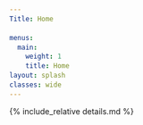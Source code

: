 ```yaml
---
Title: Home

menus:
  main:
    weight: 1
    title: Home
layout: splash
classes: wide
---
```



<div id="map" class="leafmap"></div>

<script type="text/javascript" src="assets/GeoJSON/WesternInterconnection.js"></script>
<script type="text/javascript" src="assets/GeoJSON/TexasInterconnection.js"></script>
<script type="text/javascript" src="assets/GeoJSON/NordicGrid.js"></script>
<script type="text/javascript" src="assets/GeoJSON/Russian.js"></script>
<script type="text/javascript" src="assets/GeoJSON/Baltic.js"></script>
<script type="text/javascript" src="assets/GeoJSON/NationalGrid.js"></script>
<script type="text/javascript" src="assets/GeoJSON/ContinentalEurope.js"></script>
<script type="text/javascript" src="assets/GeoJSON/Irish.js"></script>
<script type="text/javascript" src="assets/GeoJSON/Iceland.js"></script>
<script type="text/javascript" src="assets/GeoJSON/Faroe.js"></script>
<script type="text/javascript" src="assets/GeoJSON/Mallorca.js"></script>
<script type="text/javascript" src="assets/GeoJSON/GranCanaria.js"></script>


<script>

var viirs = 'VIIRS_SNPP_CorrectedReflectance_TrueColor';

var basemap = L.tileLayer('https://{s}.tile.openstreetmap.org/{z}/{x}/{y}.png', {
    'attribution': '&copy; <a href="https://osmlab.github.io/attribution-mark/copyright/?name={{ site.title }}">OpenStreetMap</a> contributors, <a href="https://creativecommons.org/licenses/by-sa/2.0/">CC-BY-SA</a>, Made with <a href="https://www.naturalearthdata.com/">Natural Earth</a>',
    'minZoom': 2,
    'maxZoom': 19
  });



var greenIcon = L.icon({
    iconUrl: 'assets/js/images/marker-icon-green.png',
    shadowUrl: 'assets/js/images/marker-shadow.png',
		iconSize:    [25, 41],
		iconAnchor:  [12, 41],
		popupAnchor: [1, -34],
		tooltipAnchor: [16, -28],
		shadowSize:  [41, 41]
});

var purpleIcon = L.icon({
    iconUrl: 'assets/js/images/marker-icon-purple.png',
    shadowUrl: 'assets/js/images/marker-shadow.png',
		iconSize:    [25, 41],
		iconAnchor:  [12, 41],
		popupAnchor: [1, -34],
		tooltipAnchor: [16, -28],
		shadowSize:  [41, 41]
});



var Cork     	      = L.marker([ 51.8, -8.4 ], {icon: greenIcon}).bindPopup('Cork'),
    Reykjavik     	= L.marker([ 64.1, -21.7], {icon: greenIcon}).bindPopup('Reykjavik'),
    Vestmanna     	= L.marker([ 62.1, -7.1 ], {icon: greenIcon}).bindPopup('Vestmanna'),
    GranCanaria     = L.marker([ 28.1, -15.4], {icon: greenIcon}).bindPopup('Gran Canaria'),
    PalmaMallorca 	= L.marker([ 39.5,  2.6 ], {icon: greenIcon}).bindPopup('Palma de Mallorca'),
    Karlsruhe     	= L.marker([ 49.0,  8.4 ], {icon: purpleIcon}).bindPopup('Karlsruhe'),
    Oldenburg     	= L.marker([ 53.1,  8.2 ], {icon: purpleIcon}).bindPopup('Oldenburg'),
    Lisbon        	= L.marker([ 38.7, -9.1 ], {icon: purpleIcon}).bindPopup('Lisbon'),
    Istanbul      	= L.marker([ 41.0,  28.9], {icon: purpleIcon}).bindPopup('Istanbul'),
    London        	= L.marker([ 51.5, -0.00], {icon: greenIcon}).bindPopup('London'),
    Tallinn       	= L.marker([ 59.4,  24.7], {icon: greenIcon}).bindPopup('Tallinn'),
    Stockholm     	= L.marker([ 59.3,  18.1], {icon: greenIcon}).bindPopup('Stockholm'),
    SaltLake        = L.marker([ 40.6,-111.8], {icon: greenIcon}).bindPopup('Salt Lake City'),
    College        	= L.marker([ 30.5, -96.3], {icon: greenIcon}).bindPopup('College Station'),
    CapeTown        = L.marker([-33.9,  18.5], {icon: greenIcon}).bindPopup('Cape Town'),
    StPetersburg    = L.marker([ 59.8,  30.3], {icon: greenIcon}).bindPopup('St Petersburg'),
    Bekescsaba     	= L.marker([ 46.6,  21.0], {icon: greenIcon}).bindPopup('Békéscsaba'),
    Gyor          	= L.marker([ 47.6,  17.6], {icon: greenIcon}).bindPopup('Győr');


var Europe = L.layerGroup([Cork, Reykjavik, Vestmanna, GranCanaria, PalmaMallorca, Karlsruhe, Oldenburg, Lisbon, Istanbul, London, Tallinn, Stockholm, Bekescsaba, Gyor, StPetersburg]);

var NorthAmerica = L.layerGroup([SaltLake, College]);

var Africa = L.layerGroup([CapeTown]);

var Synch = L.layerGroup([Karlsruhe, Oldenburg, Lisbon, Istanbul]);

var map = L.map('map', {
  'center': [25, -5],
  'zoom': 2,
  'layers': [basemap, Europe, NorthAmerica, Africa]
});


var LayerOfMap = {
    "<span style='color: black'><b>OpenStreetMap</b></span>": basemap
};
var overlayMaps = {
    "<span style='color: black'>Europe</span>": Europe,
		"<span style='color: black'>North America</span>": NorthAmerica,
		"<span style='color: black'>Africa</span>": Africa
};

L.control.layers(LayerOfMap, overlayMaps).addTo(map);




var SynchMeasurements = [
    [[49.0,  8.4],
		[53.1,  8.2]],
		[[49.0,  8.4],
		[38.7, -9.1]],
		[[49.0,  8.4],
		[41.0,  28.9]]
];

var SemiSynchMeasurements = [
    [[49.0,  8.4],
		[46.6,  21.0]],
		[[49.0,  8.4],
		[47.6,  17.6]]
];


var SynchMeasurementsLines = L.polyline(SynchMeasurements, {color: 'purple'}).addTo(map);
var SemiSynchMeasurementsLines = L.polyline(SemiSynchMeasurements, {color: 'purple', dashArray: '6'}).addTo(map);


SynchMeasurementsLines.bindPopup("Synchronous Measurements between Karlsruhe, Oldenburg, Lisbon, and Istanbul. Békéscsaba and Győr, Hungary, also have recording, but not GPS synchronised.")
SemiSynchMeasurementsLines.bindPopup("Measurements in Békéscsaba and Győr, Hungary, in the same time frame as between Karlsruhe, Oldenburg, Lisbon, and Istanbul.")




// Power-grids

function style(feature) {
    return {
        fillColor: feature.colour,
        weight: 0,
        fillOpacity: 0.4
    };
}



var info = L.control();

info.onAdd = function (map) {
    this._div = L.DomUtil.create('div', 'info'); // create a div with a class "info"
    this.update();
    return this._div;
};

info.update = function (props) {
    this._div.innerHTML = '<h9>Synchronous Areas</h9><br />' +  (props ?
        '<b><h9>' + props.name + '</h9></b><br />'
        : '<h9>Hover over an area</h9>');
};

function highlightFeature(e) {
		var layer = e.target;
    info.update(layer.feature.properties);
}

function resetHighlight(e) {
    info.update();
}

function onEachFeature(feature, layer) {
    layer.on({
        mouseover: highlightFeature,
        mouseout: resetHighlight
    });
}

var legend = L.control({position: 'bottomleft'});

legend.onAdd = function (map) {

    var div = L.DomUtil.create('div', 'info legend'),
        grades = [0, 10, 20, 50, 100, 200, 500, 1000],
        labels = [];

    div.innerHTML = '<img id="x" src="assets/js/images/marker-icon-purple.png" width="20" height="20"/>' + '<h9>  Synchronous Measurements</h9></br>' +
		'<img id="x" src="assets/js/images/marker-icon-green.png" width="20" height="20"/>' + '<h9>  Standalone Measurements</h9></br>' +
		'<img id="x" src="assets/js/images/marker-icon.png" width="20" height="20"/>' + '<h9>  TSO Open Data Measurements</h9>';

    return div;
};

legend.addTo(map);


L.geoJson(WesternInterconnectionGeo, {style: style, onEachFeature: onEachFeature}).addTo(map);
L.geoJson(TexasInterconnectionGeo, {style: style, onEachFeature: onEachFeature}).addTo(map);
L.geoJson(NordicGridGeo, {style: style, onEachFeature: onEachFeature}).addTo(map);
L.geoJson(RussianGeo, {style: style, onEachFeature: onEachFeature}).addTo(map);
L.geoJson(BalticGeo, {style: style, onEachFeature: onEachFeature}).addTo(map);
L.geoJson(NationalGridGeo, {style: style, onEachFeature: onEachFeature}).addTo(map);
L.geoJson(ContinentalEuropeGeo, {style: style, onEachFeature: onEachFeature}).addTo(map);
L.geoJson(IrishGeo, {style: style, onEachFeature: onEachFeature}).addTo(map);
L.geoJson(IcelandGeo, {style: style, onEachFeature: onEachFeature}).addTo(map);
L.geoJson(FaroeGeo, {style: style, onEachFeature: onEachFeature}).addTo(map);
L.geoJson(MallorcaGeo, {style: style, onEachFeature: onEachFeature}).addTo(map);
L.geoJson(GranCanariaGeo, {style: style, onEachFeature: onEachFeature}).addTo(map);

info.addTo(map);






</script>


{% include_relative details.md %}
